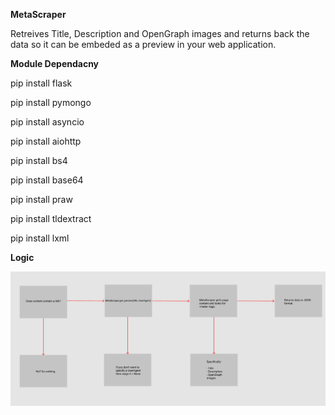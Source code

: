 **MetaScraper**

Retreives Title, Description and OpenGraph images and returns back the data so it can be embeded as a preview in your web application.


**Module Dependacny**

pip install flask

pip install pymongo

pip install asyncio

pip install aiohttp

pip install bs4

pip install base64

pip install praw

pip install tldextract

pip install lxml



**Logic**

![Logic](https://github.com/V3LKR0W/MetaScraper/blob/master/Logic.png)
